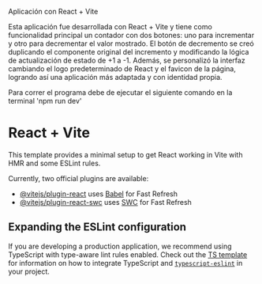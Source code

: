 Aplicación con React + Vite 

Esta aplicación fue desarrollada con React + Vite y tiene como funcionalidad principal un contador con dos botones: uno para incrementar y otro para decrementar el valor mostrado. El botón de decremento se creó duplicando el componente original del incremento y modificando la lógica de actualización de estado de +1 a -1. Además, se personalizó la interfaz cambiando el logo predeterminado de React y el favicon de la página, logrando así una aplicación más adaptada y con identidad propia.

Para correr el programa debe de ejecutar el siguiente comando en la terminal 'npm run dev'


# React + Vite

This template provides a minimal setup to get React working in Vite with HMR and some ESLint rules.

Currently, two official plugins are available:

- [@vitejs/plugin-react](https://github.com/vitejs/vite-plugin-react/blob/main/packages/plugin-react) uses [Babel](https://babeljs.io/) for Fast Refresh
- [@vitejs/plugin-react-swc](https://github.com/vitejs/vite-plugin-react/blob/main/packages/plugin-react-swc) uses [SWC](https://swc.rs/) for Fast Refresh

## Expanding the ESLint configuration

If you are developing a production application, we recommend using TypeScript with type-aware lint rules enabled. Check out the [TS template](https://github.com/vitejs/vite/tree/main/packages/create-vite/template-react-ts) for information on how to integrate TypeScript and [`typescript-eslint`](https://typescript-eslint.io) in your project.
